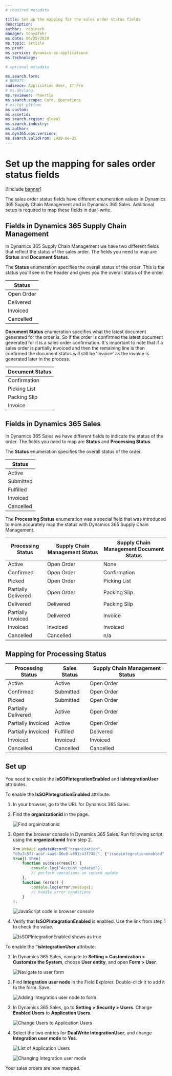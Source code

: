 ```yaml
---
# required metadata

title: Set up the mapping for the sales order status fields
description: 
author:  robinarh
manager: tonyafehr
ms.date: 06/25/2020
ms.topic: article
ms.prod: 
ms.service: dynamics-ax-applications
ms.technology: 

# optional metadata

ms.search.form: 
# ROBOTS: 
audience: Application User, IT Pro
# ms.devlang: 
ms.reviewer: rhaertle
ms.search.scope: Core, Operations
# ms.tgt_pltfrm: 
ms.custom: 
ms.assetid: 
ms.search.region: global
ms.search.industry: 
ms.author: 
ms.dyn365.ops.version: 
ms.search.validFrom: 2020-06-25
---
```


# Set up the mapping for sales order status fields

[!include [banner](../../includes/banner.md)]

The sales order status fields have different enumeration values in Dynamics 365 Supply Chain Management and in Dynamics 365 Sales. Additional setup is required to map these fields in dual-write.

## Fields in Dynamics 365 Supply Chain Management

In Dynamics 365 Supply Chain Management we have two different fields that reflect the status of the sales order. The fields you need to map are **Status** and **Document Status**.

The **Status** enumeration specifies the overall status of the order. This is the status you'll see in the header and gives you the overall status of the order.

| Status |
| ----------------------- |
| Open Order              |
| Delivered               |
| Invoiced                |
| Cancelled               |

**Document Status** enumeration specifies what the latest document generated for the order is. So if the order is confirmed the latest document generated for it is a sales order confirmation. It's important to note that if a sales order is partially invoiced and then the remaining line is then confirmed the document status will still be 'Invoice' as the invoice is generated later in the process.

| Document Status |
| -------------------------------- |
| Confirmation                     |
| Picking List                     |
| Packing Slip                     |
| Invoice                          |

## Fields in Dynamics 365 Sales

In Dynamics 365 Sales we have different fields to indicate the status of the order. The fields you need to map are **Status** and **Processing Status**.

The **Status** enumeration specifies the overall status of the order.

| Status |
| ----------------------- |
| Active                  |
| Submitted               |
| Fulfilled               |
| Invoiced                |
| Cancelled               |

The **Processing Status** enumeration was a special field that was introduced to more accurately map the status with Dynamics 365 Supply Chain Management.

| Processing Status | Supply Chain Management Status | Supply Chain Management Document Status |
| --------------------------- | -------------- | ----------------------- |
| Active                      | Open Order     | None                    |
| Confirmed                   | Open Order     | Confirmation            |
| Picked                      | Open Order     | Picking List            |
| Partially Delivered         | Open Order     | Packing Slip            |
| Delivered                   | Delivered      | Packing Slip            |
| Partially Invoiced          | Delivered      | Invoice                 |
| Invoiced                    | Invoiced       | Invoiced                |
| Cancelled                   | Cancelled      | n/a                     |

## Mapping for Processing Status

| Processing Status | Sales Status | Supply Chain Management Status |
| --------------------- | ------------- | --------------- |
| Active                | Active        | Open Order      |
| Confirmed             | Submitted     | Open Order      |
| Picked                | Submitted     | Open Order      |
| Partially Delivered   | Active        | Open Order      |
| Partially Invoiced    | Active        | Open Order      |
| Partially Invoiced    | Fulfilled     | Delivered       |
| Invoiced              | Invoiced      | Invoiced        |
| Cancelled             | Cancelled     | Cancelled       |

## Set up

You need to enable the **IsSOPIntegrationEnabled** and **isIntegrationUser** attributes.

To enable the **IsSOPIntegrationEnabled** attribute:

1. In your browser, go to the URL for Dynamics 365 Sales.

2. Find the **organizationid** in the page.

    ![Find orgainizationid](media/sales-map-orgid.png)

3. Open the browser console in Dynamics 365 Sales. Run following script, using the **organizationid** from step 2.

    ```javascript
    Xrm.WebApi.updateRecord("organization",
    "d9a7c5f7-acbf-4aa9-86e8-a891c43f748c", {"issopintegrationenabled" :
    true}).then(
        function success(result) {
            console.log("Account updated");
            // perform operations on record update
        },
        function (error) {
            console.log(error.message);
            // handle error conditions
        }
    );
    ```

    ![JavaScript code in browser console](media/sales-map-script.png)

4. Verify that **IsSOPIntegrationEnabled** is enabled. Use the link from step 1 to check the value.

    ![IsSOPIntegrationEnabled shows as true](media/sales-map-integration-enabled.png)

To enable the **“isIntegrationUser** attribute:

1. In Dynamics 365 Sales, navigate to **Setting \> Customization \> Customize the System**, choose **User entity**, and open **Form \> User**.

    ![Navigate to user form](media/sales-map-user.png)

2. Find **Integration user node** in the Field Explorer. Double-click it to add it to the form. Save.

    ![Adding Integration user node to form](media/sales-map-field-explorer.png)

3. In Dynamics 365 Sales, go to **Setting \> Security \> Users**. Change **Enabled Users** to **Application Users**.

    ![Change Users to Application Users](media/sales-map-enabled-users.png)

4. Select the two entries for **DualWrite IntegrationUser**, and change **Integration user mode** to **Yes**.

    ![List of Application Users](media/sales-map-user-mode.png)

    ![Changing Integration user mode](media/sales-map-user-mode-yes.png)

Your sales orders are now mapped.
